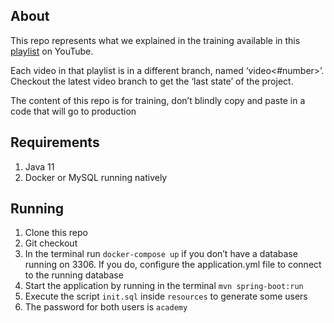 ## About
This repo represents what we explained in the training available in this [playlist](https://www.youtube.com/playlist?list=PL0Un1HNdB4jHTXBeJ8u3Kaz0NMxuMkmOY) on YouTube.

Each video in that playlist is in a different branch, named ‘video<#number>’. Checkout the latest video branch to get the ‘last state’ of the project.

The content of this repo is for training, don’t blindly copy and paste in a code that will go to production

## Requirements

1. Java 11
2. Docker or MySQL running natively

## Running

1. Clone this repo
2. Git checkout <latest video branch>
3. In the terminal run `docker-compose up` if you don’t have a database running on 3306. If you do, configure the application.yml file to connect to the running database
4. Start the application by running in the terminal `mvn spring-boot:run`
5. Execute the script `init.sql` inside `resources` to generate some users
6. The password for both users is `academy`

